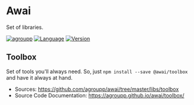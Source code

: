 # Awai

Set of libraries.


[![agroupp](https://circleci.com/gh/agroupp/awai.svg?style=svg)](https://circleci.com/gh/agroupp/awai)
[![Language](https://img.shields.io/github/languages/top/agroupp/awai)](https://img.shields.io/github/languages/top/agroupp/awai)
[![Version](https://img.shields.io/github/package-json/v/agroupp/awai)](https://img.shields.io/github/package-json/v/agroupp/awai)


## Toolbox
Set of tools you'll always need. So, just `npm install --save @awai/toolbox` and have it always at hand.
* Sources: https://github.com/agroupp/awai/tree/master/libs/toolbox
* Source Code Documentation: https://agroupp.github.io/awai/toolbox/

